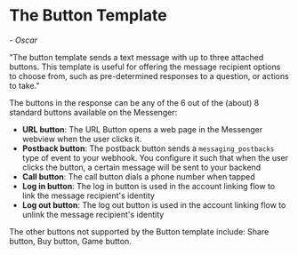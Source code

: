 # The Button Template
_- Oscar_

"The button template sends a text message with up to three attached buttons. This template is useful for offering the message recipient options to choose from, such as pre-determined responses to a question, or actions to take."

The buttons in the response can be any of the 6 out of the (about) 8 standard buttons available on the Messenger:
- **URL button**: The URL Button opens a web page in the Messenger webview when the user clicks it.
- **Postback button**: The postback button sends a `messaging_postbacks `type of event to your webhook. You configure it such that when the user clicks the button, a certain message will be sent to your backend
- **Call button**: The call button dials a phone number when tapped
- **Log in button**: The log in button is used in the account linking flow to link the message recipient's identity
- **Log out button**: The log out button is used in the account linking flow to unlink the message recipient's identity

The other buttons not supported by the Button template include: Share button, Buy button, Game button.